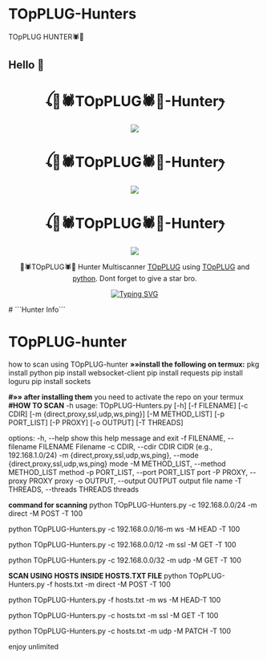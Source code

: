 # TOpPLUG-Hunters

TOpPLUG HUNTER🕷🐼
   ## Hello 👋

<h1 align="center">ꪶ🐼🕷TOpPLUG🕷🐼-Hunterꫂ<br></h1>
<p align="center">
<img src="https://i.imgur.com/Gw7jtD0.jpeg" />
</p>
<h1 align="center">ꪶ🐼🕷TOpPLUG🕷🐼-Hunterꫂ<br></h1>
<p align="center">
<img src="https://i.imgur.com/or4X9rl.jpeg" />
</p>
<h1 align="center">ꪶ🐼🕷TOpPLUG🕷🐼-Hunterꫂ<br></h1>
<p align="center">
<img src="https://i.imgur.com/nOtwByV.jpeg" />
</p>
<p align="center">
🐼🕷TOpPLUG🕷🐼 Hunter Multiscanner <a href="https://github.com/Hubdarkweb" target="_blank">TOpPLUG</a> using <a href="https://github.com" target="_blank">TOpPLUG</a> and <a href="https://github.com/python" target="_blank">python</a>. Dont forget to give a star bro.
</p>
<p align="center">
  <a href="https://git.io/typing-svg"><img src="https://readme-typing-svg.demolab.com?font=EB+Garamond&weight=800&size=28&duration=4000&pause=1000&random=false&width=435&lines=+_____🐼🕷TOpPLUG🕷🐼_____;HOST+UNLIMITED+x+HUNTER+BOT;DEVELOPED+BY+🐼🕷TOpPLUG🕷🐼;REALESE+DATE+4%2F9%2F2024." alt="Typing SVG" /></a>
</p>
# ```Hunter Info```

  # TOpPLUG-hunter
how to scan using TOpPLUG-hunter
**»»install the following on termux:**
pkg install python 
pip install websocket-client 
pip install requests 
pip install loguru 
pip install sockets

**#»» after installing them**
you need to activate the repo on your termux 
**#HOW TO SCAN**
-h
usage: TOpPLUG-Hunters.py [-h] [-f FILENAME] [-c CDIR]
                      [-m {direct,proxy,ssl,udp,ws,ping}]
                      [-M METHOD_LIST] [-p PORT_LIST] [-P PROXY]
                      [-o OUTPUT] [-T THREADS]

options:
  -h, --help                                    show this help
                                                message and exit
  -f FILENAME, --filename FILENAME              Filename
  -c CDIR, --cdir CDIR                          CIDR (e.g.,
                                                192.168.1.0/24)
  -m {direct,proxy,ssl,udp,ws,ping}, --mode {direct,proxy,ssl,udp,ws,ping}
                                                mode
  -M METHOD_LIST, --method METHOD_LIST          method
  -p PORT_LIST, --port PORT_LIST                port
  -P PROXY, --proxy PROXY                       proxy
  -o OUTPUT, --output OUTPUT                    output file name
  -T THREADS, --threads THREADS                 threads

  **command for scanning**
  python TOpPLUG-Hunters.py -c 192.168.0.0/24 -m direct -M POST -T 100
  
  python TOpPLUG-Hunters.py -c 192.168.0.0/16-m ws -M HEAD -T 100
  
  python TOpPLUG-Hunters.py -c 192.168.0.0/12 -m ssl -M GET -T 100
  
  python TOpPLUG-Hunters.py -c 192.168.0.0/32 -m udp -M GET -T 100
  
**SCAN USING HOSTS INSIDE HOSTS.TXT FILE**
  python TOpPLUG-Hunters.py -f hosts.txt -m direct -M POST -T 100
  
  python TOpPLUG-Hunters.py -f hosts.txt -m ws -M HEAD-T 100
  
  python TOpPLUG-Hunters.py -c hosts.txt -m ssl -M GET -T 100
  
  python TOpPLUG-Hunters.py -c hosts.txt -m udp -M PATCH -T 100
  
  enjoy unlimited 
